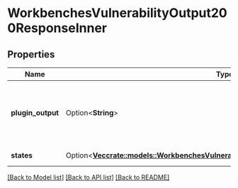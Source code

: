 # WorkbenchesVulnerabilityOutput200ResponseInner

## Properties

Name | Type | Description | Notes
------------ | ------------- | ------------- | -------------
**plugin_output** | Option<**String**> | The plugin's output about the vulnerability. May be an empty string. | [optional]
**states** | Option<[**Vec<crate::models::WorkbenchesVulnerabilityOutput200ResponseInnerStatesInner>**](workbenches_vulnerability_output_200_response_inner_states_inner.md)> | Vulnerability state items. | [optional]

[[Back to Model list]](../README.md#documentation-for-models) [[Back to API list]](../README.md#documentation-for-api-endpoints) [[Back to README]](../README.md)



